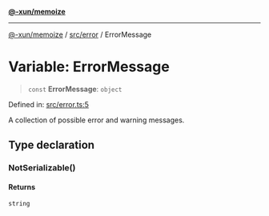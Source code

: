 [**@-xun/memoize**](../../../README.md)

***

[@-xun/memoize](../../../README.md) / [src/error](../README.md) / ErrorMessage

# Variable: ErrorMessage

> `const` **ErrorMessage**: `object`

Defined in: [src/error.ts:5](https://github.com/Xunnamius/memoize/blob/283d7337c9ac22bf4837dd729f73aabb00c33795/src/error.ts#L5)

A collection of possible error and warning messages.

## Type declaration

### NotSerializable()

#### Returns

`string`
